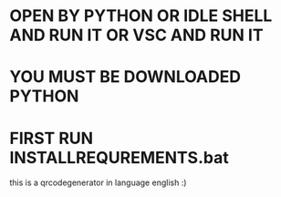 # OPEN BY PYTHON OR IDLE SHELL AND RUN IT OR VSC AND RUN IT
# YOU MUST BE DOWNLOADED PYTHON

# FIRST RUN INSTALLREQUREMENTS.bat

this is a qrcodegenerator in language english :)




